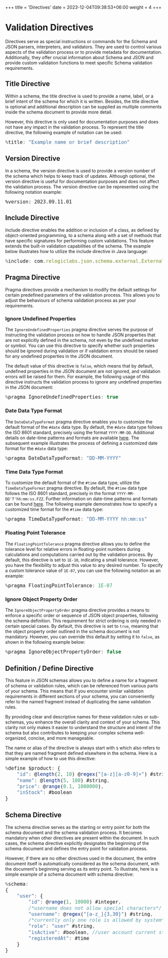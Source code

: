 +++
title = 'Directives'
date = 2023-12-04T09:38:53+06:00
weight = 4
+++

<style>
pre code { font-size: 1.1em; }
</style>

# Validation Directives
Directives serve as special instructions or commands for the Schema and JSON parsers, interpreters, and validators. They are used to control various aspects of the validation process or to provide metadata for documentation. Additionally, they offer crucial information about Schema and JSON and provide custom validation functions to meet specific Schema validation requirements.

## Title Directive
Within a schema, the title directive is used to provide a name, label, or a brief intent of the schema for which it is written. Besides, the title directive is optional and additional description can be supplied as multiple comments inside the schema document to provide more detail.

However, this directive is only used for documentation purposes and does not have any impact in the validation process. To represent the title directive, the following example of notation can be used:
```js
%title: "Example name or brief description"
```

## Version Directive
In a schema, the version directive is used to provide a version number of the schema which helps to keep track of updates. Although optional, the version directive is useful for documentation purposes and does not affect the validation process. The version directive can be represented using the following notation example:
```stylus
%version: 2023.09.11.01
```

## Include Directive
Include directive enables the addition or inclusion of a class, as defined by object-oriented programming, to a schema along with a set of methods that have specific signatures for performing custom validations. This feature extends the built-in validation capabilities of the schema. The example below illustrates how to utilize the include directive in Java language:
```js
%include: com.relogiclabs.json.schema.external.ExternalFunctions
```

## Pragma Directive
Pragma directives provide a mechanism to modify the default settings for certain predefined parameters of the validation process. This allows you to adjust the behaviours of schema validation process as per your requirements.

### Ignore Undefined Properties
The `IgnoreUndefinedProperties` pragma directive serves the purpose of instructing the validation process on how to handle JSON properties that are not explicitly defined in the schema, not even by the undefined marker or symbol. You can use this directive to specify whether such properties should be ignored during validation or if validation errors should be raised for any undefined properties in the JSON document.

The default value of this directive is `false`, which means that by default, undefined properties in the JSON document are not ignored, and validation errors will be raised for them. For example, the following usage of this directive instructs the validation process to ignore any undefined properties in the JSON document:
```js
%pragma IgnoreUndefinedProperties: true
```

### Date Data Type Format
The `DateDataTypeFormat` pragma directive enables you to customize the default format of the `#date` data type. By default, the `#date` data type follows the ISO 8601 standard, precisely using the format `YYYY-MM-DD`. Additional details on date-time patterns and formats are available [here](/JsonSchema-Java/articles/datetime). The subsequent example illustrates the process of defining a customized date format for the `#date` data type:
```js
%pragma DateDataTypeFormat: "DD-MM-YYYY"
```

### Time Data Type Format
To customize the default format of the `#time` data type, utilize the `TimeDataTypeFormat` pragma directive. By default, the `#time` data type follows the ISO 8601 standard, precisely in the format `YYYY-MM-DD'T'hh:mm:ss.FZZ`. Further information on date-time patterns and formats can be found [here](/JsonSchema-Java/articles/datetime). The following example demonstrates how to specify a customized time format for the `#time` data type:
```js
%pragma TimeDataTypeFormat: "DD-MM-YYYY hh:mm:ss"
```

### Floating Point Tolerance
The `FloatingPointTolerance` pragma directive allows you to define the tolerance level for relative errors in floating-point numbers during calculations and computations carried out by the validation process. By default, this directive is set to `1E-10`, indicating a small tolerance. However, you have the flexibility to adjust this value to any desired number. To specify a custom tolerance value of `1E-07`, you can use the following notation as an example:
```js
%pragma FloatingPointTolerance: 1E-07
```

### Ignore Object Property Order
The `IgnoreObjectPropertyOrder` pragma directive provides a means to enforce a specific order or sequence of JSON object properties, following the schema definition. This requirement for strict ordering is only needed in certain special cases. By default, this directive is set to `true`, meaning that the object property order outlined in the schema document is not mandatory. However, you can override this default by setting it to `false`, as shown in the following example below:
```js
%pragma IgnoreObjectPropertyOrder: false
```

## Definition / Define Directive
This feature in JSON schemas allows you to define a name for a fragment of schema or validation rules, which can be referenced from various parts of your schema. This means that if you encounter similar validation requirements in different sections of your schema, you can conveniently refer to the named fragment instead of duplicating the same validation rules. 

By providing clear and descriptive names for these validation rules or sub-schemas, you enhance the overall clarity and context of your schema. This clarity not only makes it easier to understand the structure and intent of the schema but also contributes to keeping your complex schema well-organized, concise, and more manageable. 

The name or alias of the directive is always start with `$` which also refers to that they are named fragment defined elsewhere in the schema. Here is a simple example of how to use this directive:
```js
%define $product: {
    "id": @length(2, 10) @regex("[a-z][a-z0-9]+") #string,
    "name": @length(5, 100) #string,
    "price": @range(0.1, 1000000),
    "inStock": #boolean
}
```

## Schema Directive
The schema directive serves as the starting or entry point for both the schema document and the schema validation process. It becomes mandatory when other directives are present within the document. In such cases, the schema directive explicitly designates the beginning of the schema document and defines the entry point for validation process.

However, if there are no other directives used in the document, the entire document itself is automatically considered as the schema document, with the document's beginning serving as its entry point. To illustrate, here is a simple example of a schema document with schema directive:
```js
%schema:
{
    "user": {
        "id": @range(1, 10000) #integer,
        /*username does not allow special characters*/
        "username": @regex("[a-z_]{3,30}") #string,
        /*currently only one role is allowed by system*/
        "role": "user" #string,
        "isActive": #boolean, //user account current status
        "registeredAt": #time
    }
}
```